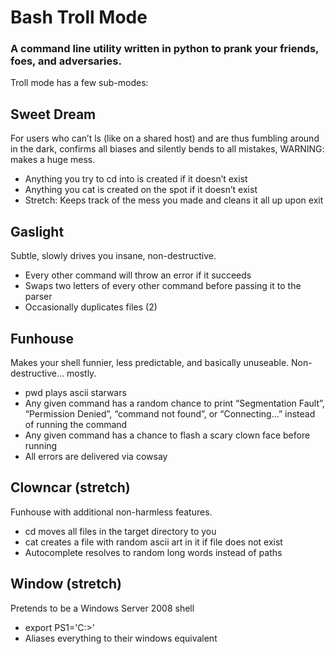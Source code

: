 # Bash Troll Mode
### A command line utility written in python to prank your friends, foes, and adversaries.
Troll mode has a few sub-modes:
## Sweet Dream
For users who can’t ls (like on a shared host) and are thus fumbling around in the dark, confirms all biases and silently bends to all mistakes, WARNING: makes a huge mess.
- Anything you try to cd into is created if it doesn’t exist
- Anything you cat is created on the spot if it doesn’t exist
- Stretch: Keeps track of the mess you made and cleans it all up upon exit
## Gaslight
Subtle, slowly drives you insane, non-destructive.
- Every other command will throw an error if it succeeds
- Swaps two letters of every other command before passing it to the parser
- Occasionally duplicates files (2)
## Funhouse
Makes your shell funnier, less predictable, and basically unuseable. Non-destructive... mostly.
- pwd plays ascii starwars
- Any given command has a random chance to print “Segmentation Fault”, “Permission Denied”, “command not found”, or “Connecting…” instead of running the command
- Any given command has a chance to flash a scary clown face before running
- All errors are delivered via cowsay
## Clowncar (stretch)
Funhouse with additional non-harmless features.
- cd moves all files in the target directory to you
- cat creates a file with random ascii art in it if file does not exist
- Autocomplete resolves to random long words instead of paths
## Window (stretch)
Pretends to be a Windows Server 2008 shell
- export PS1='C:\>'
- Aliases everything to their windows equivalent
